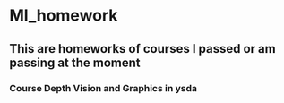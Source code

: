 # Ml_homework
## This are homeworks of courses I passed or am passing at the moment
### Course Depth Vision and Graphics in ysda

